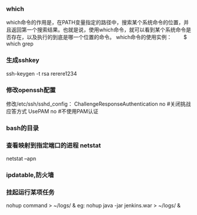 ### which
which命令的作用是，在PATH变量指定的路径中，搜索某个系统命令的位置，并且返回第一个搜索结果。也就是说，使用which命令，就可以看到某个系统命令是否存在，以及执行的到底是哪一个位置的命令。
which命令的使用实例：
　　$ which grep
### 生成sshkey
ssh-keygen -t rsa
rerere1234

### 修改openssh配置
修改/etc/ssh/sshd_config：
ChallengeResponseAuthentication no #关闭挑战应答方式
UsePAM no #不使用PAM认证

### bash的目录

### 查看映射到指定端口的进程 netstat
netstat –apn

### ipdatable,防火墙



### 挂起运行某项任务
nohup command > ~/logs/ & 
eg:
	nohup java -jar jenkins.war > ~/logs/ & 
	

